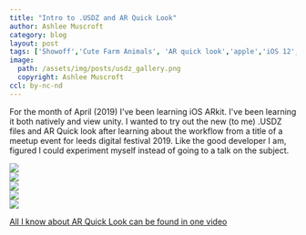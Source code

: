 ```yaml
---
title: "Intro to .USDZ and AR Quick Look"
author: Ashlee Muscroft
category: blog
layout: post
tags: ['Showoff','Cute Farm Animals', 'AR quick look','apple','iOS 12','Safari 12','ARKit','.usdz']
image:
  path: /assets/img/posts/usdz_gallery.png
  copyright: Ashlee Muscroft
ccl: by-nc-nd
---
```

For the month of April (2019) I've been learning iOS ARkit. I've been learning it both natively and view unity. I wanted to try out the new (to me) .USDZ files and AR Quick look after learning about the workflow from a title of a meetup event for leeds digital festival 2019. Like the good developer I am, figured I could experiment myself instead of going to a talk on the subject.
<!--more-->
<div class="row">
  <div class="col offset-l2 l4 s12">
    <div class="row">
      <div class="card">
        <a class="card-image" rel="ar" href="/assets/models/goat.usdz">
          <img src="{{ "/assets/img/models/goat.png" | prepend: site.url }}">
        </a>
      </div>
      <div class="card">
        <a class="card-image" rel="ar" href="/assets/models/chicken.usdz">
          <img src="{{ "/assets/img/models/chicken.png" | prepend: site.url }}">
        </a>
      </div>
    </div>
    <div class="row">
      <div class="card">
        <a class="card-image" rel="ar" href="/assets/models/alpaca.usdz">
          <img src="{{ "/assets/img/models/alpaca.png" | prepend: site.url }}">
        </a>
      </div>
      <div class="card">
        <a class="card-image" rel="ar" href="/assets/models/wateringcan.usdz">
          <img src="{{ "/assets/img/models/sheep.png" | prepend: site.url }}">
        </a>
      </div>
      <div class="card">
      <a class="card-image" rel="ar" href="/assets/models/sheep.usdz">
        <img src="{{ "/assets/img/models/sheep.png" | prepend: site.url }}">
      </a>
      </div>
    </div>
  </div>
</div>

[All I know about AR Quick Look can be found in one video](https://developer.apple.com/videos/play/wwdc2018/603/)